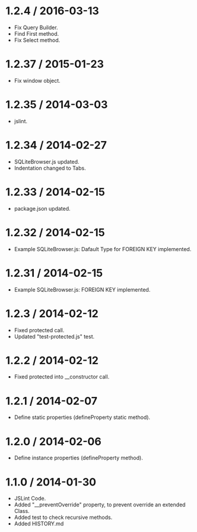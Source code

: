 1.2.4 / 2016-03-13
===================

  * Fix Query Builder.
  * Find First method.
  * Fix Select method.

1.2.37 / 2015-01-23
===================

  * Fix window object.

1.2.35 / 2014-03-03
===================

  * jslint.

1.2.34 / 2014-02-27
====================

  * SQLiteBrowser.js updated.
  * Indentation changed to Tabs.

1.2.33 / 2014-02-15
====================

  * package.json updated.

1.2.32 / 2014-02-15
====================

  * Example SQLiteBrowser.js: Dafault Type for FOREIGN KEY implemented.

1.2.31 / 2014-02-15
====================

  * Example SQLiteBrowser.js: FOREIGN KEY implemented.

1.2.3 / 2014-02-12
==================

  * Fixed protected call.
  * Updated "test-protected.js" test.

1.2.2 / 2014-02-12
==================

  * Fixed protected into __constructor call.

1.2.1 / 2014-02-07
==================

  * Define static properties (defineProperty static method).

1.2.0 / 2014-02-06
==================

  * Define instance properties (defineProperty method).

1.1.0 / 2014-01-30
==================

  * JSLint Code.
  * Added "__preventOverride" property, to prevent override an extended Class.
  * Added test to check recursive methods.
  * Added HISTORY.md
